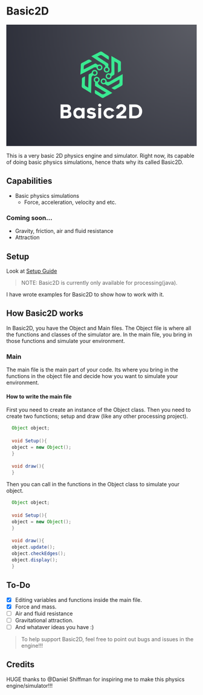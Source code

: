 # Basic2D

![Basic2D Logo](https://github.com/Shervi28/Basic2D/blob/main/Main/Basic2D.PNG)

This is a very basic 2D physics engine and simulator. Right now, its capable of doing basic physics simulations, hence thats why its called Basic2D.

## Capabilities 
* Basic physics simulations 
  * Force, acceleration, velocity and etc.
  
### Coming soon...
* Gravity, friction, air and fluid resistance
* Attraction

## Setup
Look at [Setup Guide](https://github.com/Shervi28/Basic2D/blob/main/Docs/Setup-Guide.md)

> NOTE: Basic2D is currently only available for processing(java).

I have wrote examples for Basic2D to show how to work with it.

## How Basic2D works
In Basic2D, you have the Object and Main files. The Object file is where all the functions and classes of the simulator are. In the main file, you bring in those functions and simulate your environment. 

### Main
The main file is the main part of your code. Its where you bring in the functions in the object file and decide how you want to simulate your environment.

#### How to write the main file
First you need to create an instance of the Object class. Then you need to create two functions; setup and draw (like any other processing project).
```java
  Object object;
  
  void Setup(){
  object = new Object();
  }
  
  void draw(){
  }
```
Then you can call in the functions in the Object class to simulate your object.
```java
  Object object;
  
  void Setup(){
  object = new Object();
  }
  
  void draw(){
  object.update();
  object.checkEdges();
  object.display();
  }
```

## To-Do
* [x] Editing variables and functions inside the main file.
* [x] Force and mass.
* [ ] Air and fluid resistance 
* [ ] Gravitational attraction.
* [ ] And whataver ideas you have :)

> To help support Basic2D, feel free to point out bugs and issues in the engine!!! 

## Credits
HUGE thanks to @Daniel Shiffman for inspiring me to make this physics engine/simulator!!!
